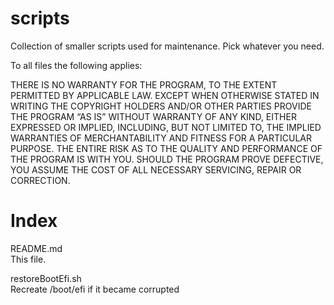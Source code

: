 # scripts

Collection of smaller scripts used for maintenance.
Pick whatever you need.

To all files the following applies:

THERE IS NO WARRANTY FOR THE PROGRAM, TO THE EXTENT PERMITTED BY APPLICABLE LAW. EXCEPT WHEN OTHERWISE STATED IN WRITING THE COPYRIGHT HOLDERS AND/OR OTHER PARTIES PROVIDE THE PROGRAM “AS IS” WITHOUT WARRANTY OF ANY KIND, EITHER EXPRESSED OR IMPLIED, INCLUDING, BUT NOT LIMITED TO, THE IMPLIED WARRANTIES OF MERCHANTABILITY AND FITNESS FOR A PARTICULAR PURPOSE. THE ENTIRE RISK AS TO THE QUALITY AND PERFORMANCE OF THE PROGRAM IS WITH YOU. SHOULD THE PROGRAM PROVE DEFECTIVE, YOU ASSUME THE COST OF ALL NECESSARY SERVICING, REPAIR OR CORRECTION.

# Index

 
README.md  
 This file.

restoreBootEfi.sh  
 Recreate /boot/efi if it became corrupted
